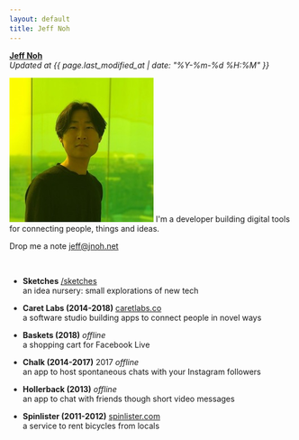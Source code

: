 ```yaml
---
layout: default
title: Jeff Noh
---
```


**[Jeff Noh](/)**  
<i>Updated at {{ page.last_modified_at | date: "%Y-%m-%d %H:%M" }}</i>

![Me](/assets/2019-avatar.jpeg)
I'm a developer building digital tools for connecting people, things and ideas.

Drop me a note [jeff@jnoh.net](mailto:jeff@jnoh.net)

<br />

* **Sketches**
  [/sketches](/sketches)   
  an idea nursery: small explorations of new tech

* **Caret Labs (2014-2018)**
  [caretlabs.co](https://www.caretlabs.co)   
  a software studio building apps to connect people in novel ways

* **Baskets (2018)**
  <i>offline</i>  
  a shopping cart for Facebook Live

* **Chalk (2014-2017)** 2017
  <i>offline</i>  
  an app to host spontaneous chats with your Instagram followers

* **Hollerback (2013)**
  <i>offline</i>  
  an app to chat with friends though short video messages

* **Spinlister (2011-2012)**
  [spinlister.com](https://spinlister.com)  
  a service to rent bicycles from locals
